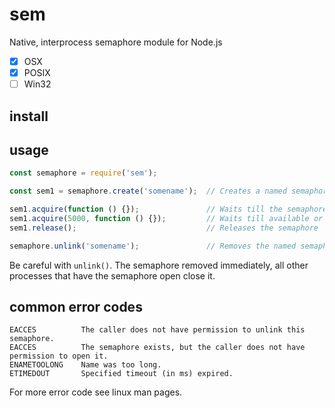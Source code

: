 # sem
Native, interprocess semaphore module for Node.js

* [x] OSX
* [x] POSIX
* [ ] Win32

## install

## usage

```javascript
const semaphore = require('sem');

const sem1 = semaphore.create('somename');  // Creates a named semaphore

sem1.acquire(function () {});               // Waits till the semaphore is available
sem1.acquire(5000, function () {});         // Waits till available or the timeout (in ms) expired
sem1.release();                             // Releases the semaphore

semaphore.unlink('somename');               // Removes the named semaphore from the system
```
Be careful with `unlink()`. The semaphore removed immediately, all other processes that have the semaphore open close it.

## common error codes

```
EACCES          The caller does not have permission to unlink this semaphore.
EACCES          The semaphore exists, but the caller does not have permission to open it.
ENAMETOOLONG    Name was too long.
ETIMEDOUT       Specified timeout (in ms) expired.

```
For more error code see linux man pages.
